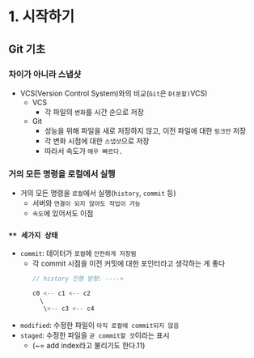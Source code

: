 # 1. 시작하기

## Git 기초

### 차이가 아니라 스냅샷

* VCS(Version Control System)와의 비교(`Git`은 `D(분할)`VCS)
  * VCS
    * 각 파일의 `변화`를 시간 순으로 저장
  * Git
    * 성능을 위해 파일을 새로 저장하지 않고, 이전 파일에 대한 `링크만` 저장
    * 각 변화 시점에 대한 `스냅샷`으로 저장
    * 따라서 속도가 `매우 빠르다.`

### 거의 모든 명령을 로컬에서 실행

* 거의 모든 명령을 `로컬`에서 실행(`history`, `commit` 등)
  * 서버와 `연결이 되지 않아도 작업이 가능`
  * `속도`에 있어서도 이점

### `** 세가지 상태`

* `commit`: 데이터가 `로컬`에 `안전하게 저장됨`
  * 각 commit 시점을 이전 커밋에 대한 포인터라고 생각하는 게 좋다
    ```javascript
    // history 진행 방향: ---->

    c0 <-- c1 <-- c2
      \
       \<-- c3 <-- c4  
    ```
* `modified`: 수정한 파일이 `아직 로컬에 commit되지 않음`
* `staged`: 수정한 파일을 `곧 commit할 것`이라는 표시
  * (~= add index라고 불리기도 한다.11)